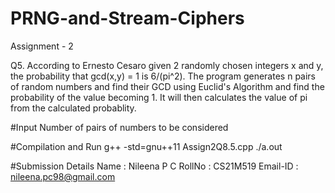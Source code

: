 # PRNG-and-Stream-Ciphers
Assignment - 2

Q5.
According to Ernesto Cesaro given 2 randomly chosen integers x and y, the probability that gcd(x,y) = 1
is 6/(pi^2).
The program generates n pairs of random numbers and find their GCD using Euclid's Algorithm and 
find the probability of the value becoming 1.
It will then calculates the value of pi from the calculated probablity.

#Input
Number of pairs of numbers to be considered

#Compilation and Run
g++ -std=gnu++11 Assign2Q8.5.cpp
./a.out

#Submission Details
Name : Nileena P C RollNo : CS21M519 Email-ID : nileena.pc98@gmail.com
